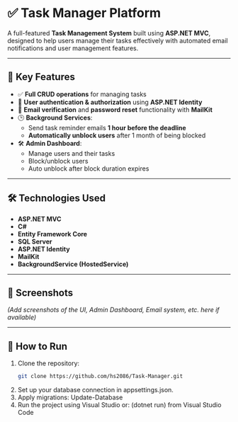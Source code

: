 # ✅ Task Manager Platform

A full-featured **Task Management System** built using **ASP.NET MVC**, designed to help users manage their tasks effectively with automated email notifications and user management features.

---

## 🔧 Key Features

- ✅ **Full CRUD operations** for managing tasks  
- 🔐 **User authentication & authorization** using **ASP.NET Identity**  
- 📧 **Email verification** and **password reset** functionality with **MailKit**  
- 🕒 **Background Services**:
  - Send task reminder emails **1 hour before the deadline**
  - **Automatically unblock users** after 1 month of being blocked
- 🛠️ **Admin Dashboard**:
  - Manage users and their tasks
  - Block/unblock users
  - Auto unblock after block duration expires

---

## 🛠️ Technologies Used

- **ASP.NET MVC**  
- **C#**  
- **Entity Framework Core**  
- **SQL Server**  
- **ASP.NET Identity**  
- **MailKit**  
- **BackgroundService (HostedService)**

---

## 📸 Screenshots

*(Add screenshots of the UI, Admin Dashboard, Email system, etc. here if available)*

---

## 🚀 How to Run

1. Clone the repository:
   ```bash
   git clone https://github.com/hs2086/Task-Manager.git
2. Set up your database connection in appsettings.json.
3. Apply migrations:
         Update-Database
4. Run the project using Visual Studio or: (dotnet run) from Visual Studio Code
